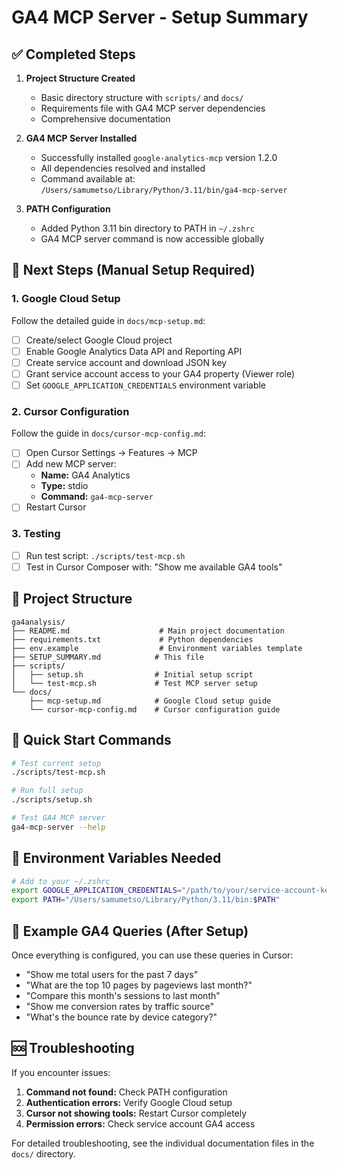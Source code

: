 # GA4 MCP Server - Setup Summary

## ✅ Completed Steps

1. **Project Structure Created**
   - Basic directory structure with `scripts/` and `docs/`
   - Requirements file with GA4 MCP server dependencies
   - Comprehensive documentation

2. **GA4 MCP Server Installed**
   - Successfully installed `google-analytics-mcp` version 1.2.0
   - All dependencies resolved and installed
   - Command available at: `/Users/samumetso/Library/Python/3.11/bin/ga4-mcp-server`

3. **PATH Configuration**
   - Added Python 3.11 bin directory to PATH in `~/.zshrc`
   - GA4 MCP server command is now accessible globally

## 🔄 Next Steps (Manual Setup Required)

### 1. Google Cloud Setup
Follow the detailed guide in `docs/mcp-setup.md`:

- [ ] Create/select Google Cloud project
- [ ] Enable Google Analytics Data API and Reporting API
- [ ] Create service account and download JSON key
- [ ] Grant service account access to your GA4 property (Viewer role)
- [ ] Set `GOOGLE_APPLICATION_CREDENTIALS` environment variable

### 2. Cursor Configuration
Follow the guide in `docs/cursor-mcp-config.md`:

- [ ] Open Cursor Settings → Features → MCP
- [ ] Add new MCP server:
  - **Name:** GA4 Analytics
  - **Type:** stdio
  - **Command:** `ga4-mcp-server`
- [ ] Restart Cursor

### 3. Testing
- [ ] Run test script: `./scripts/test-mcp.sh`
- [ ] Test in Cursor Composer with: "Show me available GA4 tools"

## 📁 Project Structure

```
ga4analysis/
├── README.md                    # Main project documentation
├── requirements.txt             # Python dependencies
├── env.example                  # Environment variables template
├── SETUP_SUMMARY.md            # This file
├── scripts/
│   ├── setup.sh                # Initial setup script
│   └── test-mcp.sh             # Test MCP server setup
└── docs/
    ├── mcp-setup.md            # Google Cloud setup guide
    └── cursor-mcp-config.md    # Cursor configuration guide
```

## 🚀 Quick Start Commands

```bash
# Test current setup
./scripts/test-mcp.sh

# Run full setup
./scripts/setup.sh

# Test GA4 MCP server
ga4-mcp-server --help
```

## 🔧 Environment Variables Needed

```bash
# Add to your ~/.zshrc
export GOOGLE_APPLICATION_CREDENTIALS="/path/to/your/service-account-key.json"
export PATH="/Users/samumetso/Library/Python/3.11/bin:$PATH"
```

## 📝 Example GA4 Queries (After Setup)

Once everything is configured, you can use these queries in Cursor:

- "Show me total users for the past 7 days"
- "What are the top 10 pages by pageviews last month?"
- "Compare this month's sessions to last month"
- "Show me conversion rates by traffic source"
- "What's the bounce rate by device category?"

## 🆘 Troubleshooting

If you encounter issues:

1. **Command not found:** Check PATH configuration
2. **Authentication errors:** Verify Google Cloud setup
3. **Cursor not showing tools:** Restart Cursor completely
4. **Permission errors:** Check service account GA4 access

For detailed troubleshooting, see the individual documentation files in the `docs/` directory.
